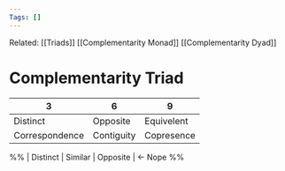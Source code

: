 ```yaml
---
Tags: []
---
```

Related: [[Triads]] [[Complementarity Monad]] [[Complementarity Dyad]] 
# Complementarity Triad

| 3 | 6 | 9 |
|---|---|---|
| Distinct | Opposite | Equivelent |
| Correspondence | Contiguity | Copresence |


%%
| Distinct | Similar | Opposite | <- Nope
%%
